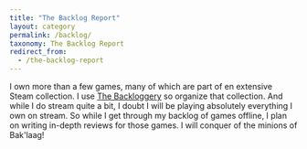 ```yaml
---
title: "The Backlog Report"
layout: category
permalink: /backlog/
taxonomy: The Backlog Report
redirect_from:
  - /the-backlog-report
---
```


I own more than a few games, many of which are part of en extensive Steam collection. I use [The Backloggery](https://backloggery.com/) so organize that collection. And while I do stream quite a bit, I doubt I will be playing absolutely everything I own on stream. So while I get through my backlog of games offline, I plan on writing in-depth reviews for those games. I will conquer of the minions of Bak'laag!
